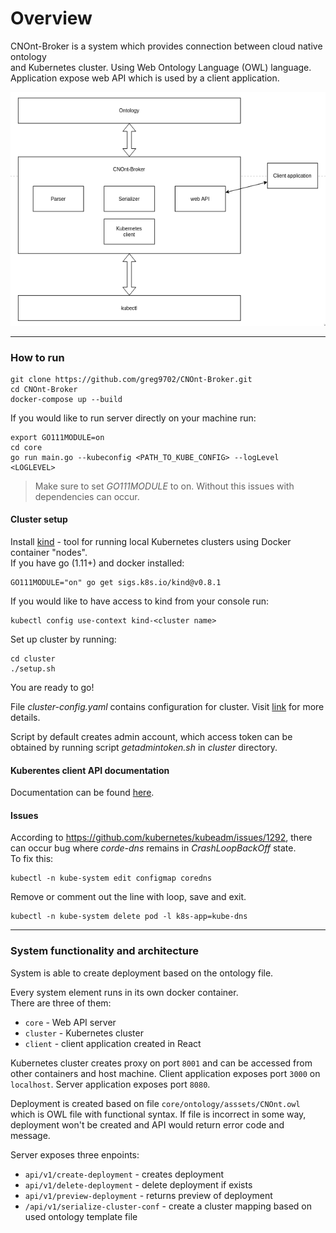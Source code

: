 # __Overview__
CNOnt-Broker is a system which provides connection between cloud native ontology <br>
and Kubernetes cluster. Using Web Ontology Language (OWL) language. <br>
Application expose web API which is used by a client application. <br>

![Image description](docs/assets/system_overview.png)

---

### __How to run__

```
git clone https://github.com/greg9702/CNOnt-Broker.git
cd CNOnt-Broker
docker-compose up --build
```

If you would like to run server directly on your machine run:
```
export GO111MODULE=on
cd core
go run main.go --kubeconfig <PATH_TO_KUBE_CONFIG> --logLevel <LOGLEVEL>
```
> Make sure to set _GO111MODULE_ to on. Without this issues with dependencies can occur.


#### __Cluster setup__
Install [kind](https://github.com/kubernetes-sigs/kind) -  tool for running local Kubernetes clusters using Docker container "nodes". <br>
If you have go (1.11+) and docker installed:
```
GO111MODULE="on" go get sigs.k8s.io/kind@v0.8.1
```
If you would like to have access to kind from your console run:
```
kubectl config use-context kind-<cluster name>
```
Set up cluster by running:
```
cd cluster
./setup.sh
```
You are ready to go!

File _cluster-config.yaml_ contains configuration for cluster. Visit [link](https://github.com/kubernetes-sigs/kind) for more details.

Script by default creates admin account, which access token can be obtained by running script _getadmintoken.sh_ in _cluster_ directory.

#### Kuberentes client API documentation

Documentation can be found [here](https://godoc.org/k8s.io/client-go/kubernetes).

#### Issues

According to https://github.com/kubernetes/kubeadm/issues/1292, there can occur bug where _corde-dns_ remains in _CrashLoopBackOff_ state.<br>
To fix this:
```
kubectl -n kube-system edit configmap coredns
```
Remove or comment out the line with loop, save and exit.
```
kubectl -n kube-system delete pod -l k8s-app=kube-dns
```

---

### __System functionality and architecture__

System is able to create deployment based on the ontology file.

Every system element runs in its own docker container. <br> There are three of them:
- `core` - Web API server
- `cluster` - Kubernetes cluster
- `client` - client application created in React

Kubernetes cluster creates proxy on port `8001` and can be accessed from other containers and host machine. Client application exposes port `3000` on `localhost`. Server application exposes port `8080`.

Deployment is created based on file `core/ontology/asssets/CNOnt.owl` which is OWL file with functional syntax. If file is incorrect in some way, deployment won't be created and API would return error code and message.

Server exposes three enpoints:
- `api/v1/create-deployment` - creates deployment
- `api/v1/delete-deployment` - delete deployment if exists
- `api/v1/preview-deployment` - returns preview of deployment
- `/api/v1/serialize-cluster-conf` - create a cluster mapping based on used ontology template file
